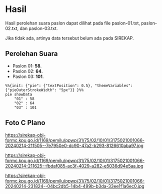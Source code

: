 # Hasil

Hasil perolehan suara paslon dapat dilihat pada file paslon-01.txt, paslon-02.txt, dan paslon-03.txt.

Jika tidak ada, artinya data tersebut belum ada pada SIREKAP.

## Perolehan Suara

 * Paslon 01: **58**.
 * Paslon 02: **64**.
 * Paslon 03: **101**.

```mermaid
%%{init: {"pie": {"textPosition": 0.5}, "themeVariables": {"pieOuterStrokeWidth": "5px"}} }%%
pie showData
    "01" : 58
    "02" : 64
    "03" : 101
```
## Foto C Plano

https://sirekap-obj-formc.kpu.go.id/1169/pemilu/ppwp/31/75/02/10/01/3175021001066-20240214-211505--7e7950e0-dc90-47a2-b293-8126610aba97.jpg

https://sirekap-obj-formc.kpu.go.id/1169/pemilu/ppwp/31/75/02/10/01/3175021001066-20240214-211625--fbdaf085-ac3f-4029-a282-e5036d94e5aa.jpg

https://sirekap-obj-formc.kpu.go.id/1169/pemilu/ppwp/31/75/02/10/01/3175021001066-20240214-231824--04bc2db5-14b4-499b-b3da-33ee1f1a6ec0.jpg
